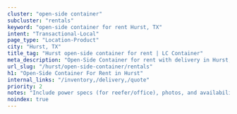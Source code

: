 ```yaml
---
cluster: "open-side container"
subcluster: "rentals"
keyword: "open-side container for rent Hurst, TX"
intent: "Transactional-Local"
page_type: "Location-Product"
city: "Hurst, TX"
title_tag: "Hurst open-side container for rent | LC Container"
meta_description: "Open-Side Container for rent with delivery in Hurst, TX. LC Container — local Since 2003. Get pricing today."
url_slug: "/hurst/open-side-container/rentals"
h1: "Open-Side Container For Rent in Hurst"
internal_links: "/inventory,/delivery,/quote"
priority: 2
notes: "Include power specs (for reefer/office), photos, and availability."
noindex: true
---
```


<!-- TODO: Add unique city/inventory copy, images, and internal links here. -->
